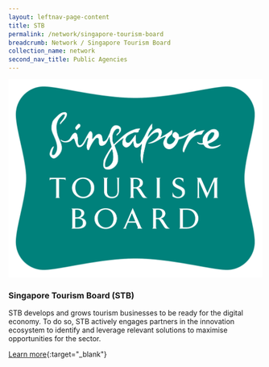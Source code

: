 ```yaml
---
layout: leftnav-page-content
title: STB
permalink: /network/singapore-tourism-board
breadcrumb: Network / Singapore Tourism Board
collection_name: network
second_nav_title: Public Agencies
---
```

<div class="networklogo">
<a href="http://www.sgtourismaccelerator.com/">
<img src="/images/partners/STB logo.png" alt="1">
</a>
</div>

<h3>Singapore Tourism Board (STB)</h3>

STB develops and grows tourism businesses to be ready for the digital economy. To do so, STB actively engages partners in the innovation ecosystem to identify and leverage relevant solutions to maximise opportunities for the sector.

[Learn more](http://www.sgtourismaccelerator.com/){:target="_blank"}
